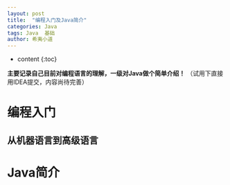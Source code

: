 ```yaml
---
layout: post
title:  "编程入门及Java简介"
categories: Java
tags: Java  基础
author: 希夷小道
---
```


* content
{:toc}

**主要记录自己目前对编程语言的理解，一级对Java做个简单介绍！**
（试用下直接用IDEA提交，内容尚待完善）




# 编程入门
## 从机器语言到高级语言


# Java简介
